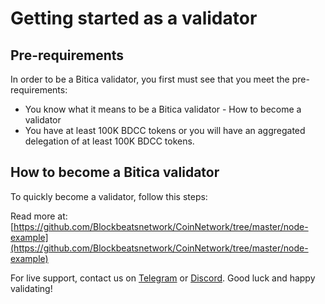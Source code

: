 # Getting started as a validator

## Pre-requirements

In order to be a Bitica validator, you first must see that you meet the pre-requirements:

* You know what it means to be a Bitica validator - How to become a validator
* You have at least 100K BDCC tokens or you will have an aggregated delegation of at least 100K BDCC tokens.

## How to become a Bitica validator

To quickly become a validator, follow this steps:

Read more at: [https://github.com/Blockbeatsnetwork/CoinNetwork/tree/master/node-example](https://github.com/Blockbeatsnetwork/CoinNetwork/tree/master/node-example)

For live support, contact us on [Telegram](https://t.me/) or [Discord](https://discord.gg/). Good luck and happy validating!
